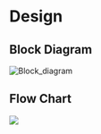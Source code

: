 # Design
## Block Diagram
![Block_diagram](https://user-images.githubusercontent.com/101113183/164389667-60d5fcd5-7867-4a20-8cbc-9c373a6d946f.png)
## Flow Chart
![](https://github.com/evananda222/tusk/blob/main/embedded.png)

